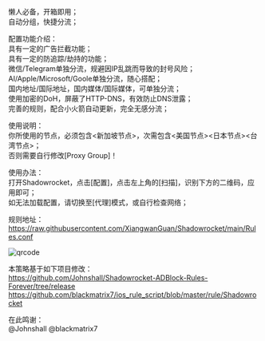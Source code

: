 懒人必备，开箱即用；<br>
自动分组，快捷分流；<br>

配置功能介绍：<br>
具有一定的广告拦截功能；<br>
具有一定的防追踪/劫持的功能；<br>
微信/Telegram单独分流，规避因IP乱跳而导致的封号风险；<br>
AI/Apple/Microsoft/Goole单独分流，随心搭配；<br>
国内地址/国际地址，国内媒体/国际媒体，可单独分流；<br>
使用加密的DoH，屏蔽了HTTP-DNS，有效防止DNS泄露；<br>
完善的规则，配合小火箭自动更新，完全无感分流；<br>

使用说明：<br>
你所使用的节点，必须包含<新加坡节点>，次需包含<美国节点><日本节点><台湾节点>；<br>
否则需要自行修改[Proxy Group]！<br>

使用办法：<br>
打开Shadowrocket，点击[配置]，点击左上角的[扫描]，识别下方的二维码，应用即可；<br>
如无法加载配置，请切换至[代理]模式，或自行检查网络；<br>

规则地址：<br>
https://raw.githubusercontent.com/XiangwanGuan/Shadowrocket/main/Rules.conf<br>

![qrcode](https://github.com/user-attachments/assets/faf02085-0828-430c-8509-fb09ffb7287f)

本策略基于如下项目修改：<br>
https://github.com/Johnshall/Shadowrocket-ADBlock-Rules-Forever/tree/release<br>
https://github.com/blackmatrix7/ios_rule_script/blob/master/rule/Shadowrocket<br>

在此鸣谢：<br>
@Johnshall @blackmatrix7

